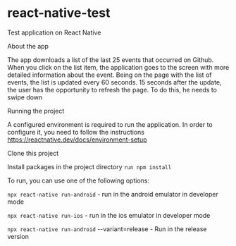 # react-native-test
Test application on React Native

About the app 

The app downloads a list of the last 25 events that occurred on Github.
When you click on the list item, the application goes to the screen with more detailed information about the event.
Being on the page with the list of events, the list is updated every 60 seconds. 15 seconds after the update, the user has the opportunity to refresh the page. To do this, he needs to swipe down

Running the project

A configured environment is required to run the application. In order to configure it, you need to follow the instructions https://reactnative.dev/docs/environment-setup

Clone this project

Install packages in the project directory  `run npm install`

To run, you can use one of the following options:

`npx react-native run-android` - run in the android emulator in developer mode

`npx react-native run-ios` - run in the ios emulator in developer mode

`npx react-native run-android` --variant=release - Run in the release version

